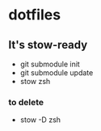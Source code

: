# dotfiles

## It's stow-ready

 - git submodule init
 - git submodule update
 - stow zsh

### to delete
 - stow -D zsh
